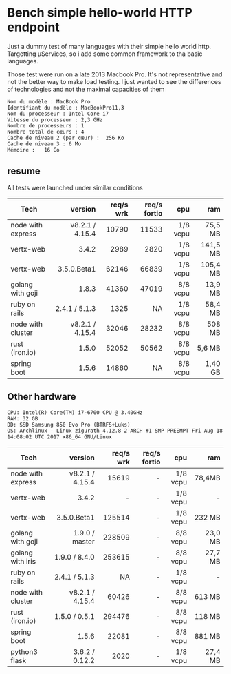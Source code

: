 # Bench simple hello-world HTTP endpoint

Just a dummy test of many languages with their simple hello world http.
Targetting µServices, so i add some common framework to tha basic languages.

Those test were run on a late 2013 Macbook Pro. It's not representative and not the better way to make load testing.
I just wanted to see the differences of technologies and not the maximal capacities of them

```
Nom du modèle :	MacBook Pro
Identifiant du modèle :	MacBookPro11,3
Nom du processeur :	Intel Core i7
Vitesse du processeur :	2,3 GHz
Nombre de processeurs :	1
Nombre total de cœurs :	4
Cache de niveau 2 (par cœur) :	256 Ko
Cache de niveau 3 :	6 Mo
Mémoire :	16 Go
```

## resume

All tests were launched under similar conditions

| Tech              | version          | req/s wrk | req/s fortio | cpu      | ram      |
| ----------------- | ----------------:| ---------:| ------------:| --------:| --------:|
| node with express | v8.2.1 / 4.15.4 | 10790     | 11533        | 1/8 vcpu | 75,5 MB   |
| vertx-web         | 3.4.2           | 2989      | 2820         | 1/8 vcpu | 141,5 MB  |
| vertx-web         | 3.5.0.Beta1     | 62146     | 66839        | 1/8 vcpu | 105,4 MB  |
| golang with goji  | 1.8.3           | 41360     | 47019        | 8/8 vcpu | 13,9 MB   |
| ruby on rails     | 2.4.1 / 5.1.3   | 1325      | NA           | 1/8 vcpu | 58,4 MB   |
| node with cluster | v8.2.1 / 4.15.4 | 32046     | 28232        | 8/8 vcpu | 508 MB    |
| rust (iron.io)    | 1.5.0           | 52052     | 50562        | 8/8 vcpu | 5,6 MB    |
| spring boot       | 1.5.6           | 14860     | NA           | 8/8 vcpu | 1,40 GB   |

## Other hardware

```
CPU: Intel(R) Core(TM) i7-6700 CPU @ 3.40GHz
RAM: 32 GB
DD: SSD Samsung 850 Evo Pro (BTRFS+Luks)
OS: Archlinux - Linux zigurath 4.12.8-2-ARCH #1 SMP PREEMPT Fri Aug 18 14:08:02 UTC 2017 x86_64 GNU/Linux
```

| Tech              | version          | req/s wrk | req/s fortio | cpu      | ram      |
| ----------------- | ----------------:| ---------:| ------------:| --------:| --------:|
| node with express | v8.2.1 / 4.15.4 | 15619     | -            | 1/8 vcpu | 78,4MB    |
| vertx-web         | 3.4.2           | -         | -            | 1/8 vcpu | -         |
| vertx-web         | 3.5.0.Beta1     | 125514    | -            | 1/8 vcpu | 232 MB    |
| golang with goji  | 1.9.0 / master  | 228509    | -            | 8/8 vcpu | 23,0 MB   |
| golang with iris  | 1.9.0 / 8.4.0   | 253615    | -            | 8/8 vcpu | 27,7 MB   |
| ruby on rails     | 2.4.1 / 5.1.3   | NA        | -            | 1/8 vcpu | -         |
| node with cluster | v8.2.1 / 4.15.4 | 60426     | -            | 8/8 vcpu | 613 MB    |
| rust (iron.io)    | 1.5.0 / 0.5.1   | 294476    | -            | 8/8 vcpu | 118 MB    |
| spring boot       | 1.5.6           | 22081     | -            | 8/8 vcpu | 881 MB    |
| python3 flask     | 3.6.2 / 0.12.2  | 2020      | -            | 1/8 vcpu | 27,4 MB   |

